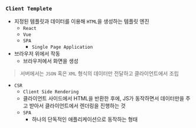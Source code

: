 ### `Client Templete`

- 지정된 템플릿과 데이터를 이용해 `HTML`을 생성하는 템플릿 엔진
    + `React`
    + `Vue`
    + `SPA`
        * `Single Page Application`
- 브라우저 위에서 작동
    + 브라우저에서 화면을 생성

> 서버에서는 `JSON` 혹은 `XML` 형식의 데이터만 전달하고 클라이언트에서 조립

- `CSR`
    + `Client Side Rendering`
    + 클라이언트 사이드에서 HTML을 반환한 후에, JS가 동작하면서 데이터만을 주고 받아서 클라이언트에서 렌더링을 진행하는 것
    + `SPA`
        * 하나의 단독적인 애플리케이션으로 동작하는 형태